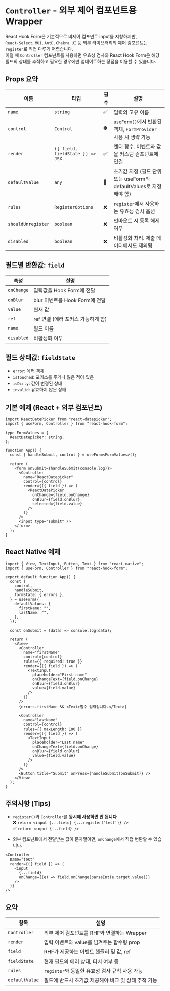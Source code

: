 # `Controller` - 외부 제어 컴포넌트용 Wrapper

React Hook Form은 기본적으로 비제어 컴포넌트 input을 지향하지만,  
`React-Select`, `MUI`, `AntD`, `Chakra UI` 등 외부 라이브러리의 제어 컴포넌트는 `register`로 직접 다루기 어렵습니다.  
이럴 때 `Controller` 컴포넌트를 사용하면 유효성 검사와 React Hook Form은 해당 필드의 상태를 추적하고 필요한 경우에만 업데이트하는 장점을 이용할 수 있습니다.

## Props 요약

| 이름               | 타입                             | 필수 | 설명                                                               |
| ------------------ | -------------------------------- | ---- | ------------------------------------------------------------------ |
| `name`             | `string`                         | ✅   | 입력의 고유 이름                                                   |
| `control`          | `Control`                        | ⛔️  | `useForm()`에서 반환된 객체, `FormProvider` 사용 시 생략 가능      |
| `render`           | `({ field, fieldState }) => JSX` | ✅   | 렌더 함수. 이벤트와 값을 커스텀 컴포넌트에 연결                    |
| `defaultValue`     | `any`                            | 🔸   | 초기값 지정 (필드 단위 또는 useForm의 defaultValues로 지정해야 함) |
| `rules`            | `RegisterOptions`                | ❌   | `register`에서 사용하는 유효성 검사 옵션                           |
| `shouldUnregister` | `boolean`                        | ❌   | 언마운트 시 등록 해제 여부                                         |
| `disabled`         | `boolean`                        | ❌   | 비활성화 처리. 제출 데이터에서도 제외됨                            |

## 필드별 반환값: `field`

| 속성       | 설명                               |
| ---------- | ---------------------------------- |
| `onChange` | 입력값을 Hook Form에 전달          |
| `onBlur`   | blur 이벤트를 Hook Form에 전달     |
| `value`    | 현재 값                            |
| `ref`      | ref 연결 (에러 포커스 가능하게 함) |
| `name`     | 필드 이름                          |
| `disabled` | 비활성화 여부                      |

## 필드 상태값: `fieldState`

- `error`: 에러 객체
- `isTouched`: 포커스를 주거나 잃은 적이 있음
- `isDirty`: 값이 변경된 상태
- `invalid`: 유효하지 않은 상태

## 기본 예제 (React + 외부 컴포넌트)

```tsx
import ReactDatePicker from "react-datepicker";
import { useForm, Controller } from "react-hook-form";

type FormValues = {
  ReactDatepicker: string;
};

function App() {
  const { handleSubmit, control } = useForm<FormValues>();

  return (
    <form onSubmit={handleSubmit(console.log)}>
      <Controller
        name="ReactDatepicker"
        control={control}
        render={({ field }) => (
          <ReactDatePicker
            onChange={field.onChange}
            onBlur={field.onBlur}
            selected={field.value}
          />
        )}
      />
      <input type="submit" />
    </form>
  );
}
```

## React Native 예제

```tsx
import { View, TextInput, Button, Text } from "react-native";
import { useForm, Controller } from "react-hook-form";

export default function App() {
  const {
    control,
    handleSubmit,
    formState: { errors },
  } = useForm({
    defaultValues: {
      firstName: "",
      lastName: "",
    },
  });

  const onSubmit = (data) => console.log(data);

  return (
    <View>
      <Controller
        name="firstName"
        control={control}
        rules={{ required: true }}
        render={({ field }) => (
          <TextInput
            placeholder="First name"
            onChangeText={field.onChange}
            onBlur={field.onBlur}
            value={field.value}
          />
        )}
      />
      {errors.firstName && <Text>필수 입력입니다.</Text>}

      <Controller
        name="lastName"
        control={control}
        rules={{ maxLength: 100 }}
        render={({ field }) => (
          <TextInput
            placeholder="Last name"
            onChangeText={field.onChange}
            onBlur={field.onBlur}
            value={field.value}
          />
        )}
      />
      <Button title="Submit" onPress={handleSubmit(onSubmit)} />
    </View>
  );
}
```

## 주의사항 (Tips)

- `register()`와 `Controller`를 **동시에 사용하면 안 됩니다**  
  ❌ `return <input {...field} {...register('test')} />`  
  ✅ `return <input {...field} />`

- 외부 컴포넌트에서 전달받는 값이 문자열이면, `onChange`에서 직접 변환할 수 있습니다.

```tsx
<Controller
  name="test"
  render={({ field }) => (
    <input
      {...field}
      onChange={(e) => field.onChange(parseInt(e.target.value))}
    />
  )}
/>
```

## 요약

| 항목           | 설명                                                 |
| -------------- | ---------------------------------------------------- |
| `Controller`   | 외부 제어 컴포넌트를 RHF와 연결하는 Wrapper          |
| `render`       | 입력 이벤트와 value를 넘겨주는 함수형 prop           |
| `field`        | RHF가 제공하는 이벤트 핸들러 및 값, ref              |
| `fieldState`   | 현재 필드의 에러 상태, 터치 여부 등                  |
| `rules`        | `register`와 동일한 유효성 검사 규칙 사용 가능       |
| `defaultValue` | 필드에 반드시 초기값 제공해야 비교 및 상태 추적 가능 |
